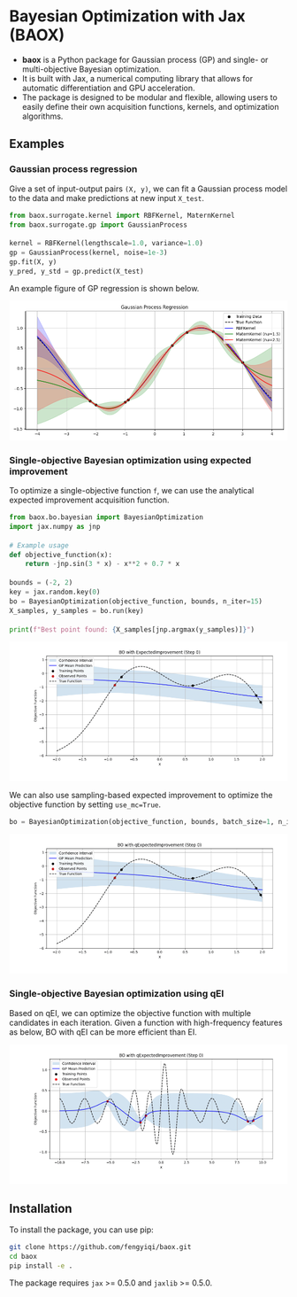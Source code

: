 # Bayesian Optimization with Jax (BAOX)

- **baox** is a Python package for Gaussian process (GP) and single- or multi-objective Bayesian optimization. 
- It is built with Jax, a numerical computing library that allows for automatic differentiation and GPU acceleration.
- The package is designed to be modular and flexible, allowing users to easily define their own acquisition functions, kernels, and optimization algorithms.


## Examples

### Gaussian process regression

Give a set of input-output pairs `(X, y)`, we can fit a Gaussian process model to the data and make predictions at new input  `X_test`.

```python
from baox.surrogate.kernel import RBFKernel, MaternKernel
from baox.surrogate.gp import GaussianProcess

kernel = RBFKernel(lengthscale=1.0, variance=1.0)
gp = GaussianProcess(kernel, noise=1e-3)
gp.fit(X, y)
y_pred, y_std = gp.predict(X_test)
```

An example figure of GP regression is shown below.

![](examples/gp_regression.png)

### Single-objective Bayesian optimization using expected improvement

To optimize a single-objective function `f`, we can use the analytical expected improvement acquisition function.

```python
from baox.bo.bayesian import BayesianOptimization
import jax.numpy as jnp

# Example usage
def objective_function(x):
    return -jnp.sin(3 * x) - x**2 + 0.7 * x

bounds = (-2, 2)
key = jax.random.key(0)
bo = BayesianOptimization(objective_function, bounds, n_iter=15)
X_samples, y_samples = bo.run(key)

print(f"Best point found: {X_samples[jnp.argmax(y_samples)]}")
```


![](examples/EI_1.gif)


We can also use sampling-based expected improvement to optimize the objective function by setting `use_mc=True`.

```python
bo = BayesianOptimization(objective_function, bounds, batch_size=1, n_iter=15)
```

![](examples/qEI_1.gif)

### Single-objective Bayesian optimization using qEI

Based on qEI, we can optimize the objective function with multiple candidates in each iteration. Given a function with high-frequency features as below, BO with qEI can be more efficient than EI.

![](examples/qEI_5.gif)

## Installation

To install the package, you can use pip:

```bash
git clone https://github.com/fengyiqi/baox.git
cd baox
pip install -e .
```

The package requires `jax` >= 0.5.0 and `jaxlib` >= 0.5.0.
